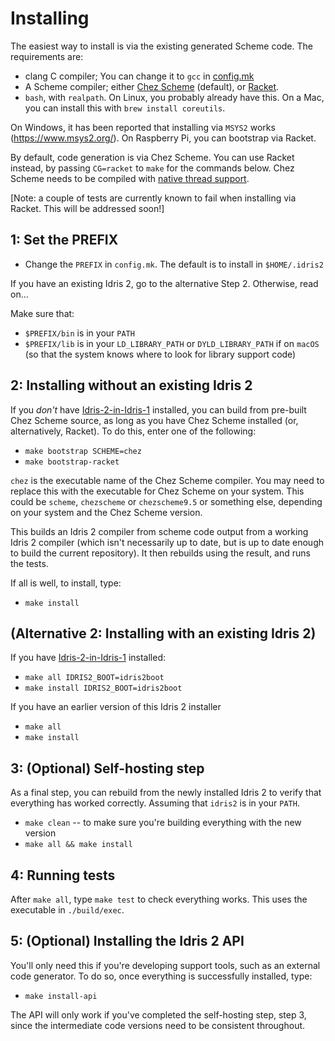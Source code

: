 Installing
==========

The easiest way to install is via the existing generated Scheme code.
The requirements are:

* clang C compiler; You can change it to `gcc` in [config.mk](./config.mk)
* A Scheme compiler; either [Chez Scheme](https://www.scheme.com/) (default),
  or [Racket](https://racket-lang.org/).
* `bash`, with `realpath`. On Linux, you probably already have this.
  On a Mac, you can install this with `brew install coreutils`.

On Windows, it has been reported that installing via `MSYS2` works
(https://www.msys2.org/). On Raspberry Pi, you can bootstrap via Racket.

By default, code generation is via Chez Scheme. You can use Racket instead,
by passing `CG=racket` to `make` for the commands below.
Chez Scheme needs to be compiled with [native thread support](https://github.com/cisco/ChezScheme/blob/master/BUILDING#L89-L91).

[Note: a couple of tests are currently known to fail when installing via
Racket. This will be addressed soon!]

1: Set the PREFIX
-----------------

* Change the `PREFIX` in `config.mk`. The default is to install in
  `$HOME/.idris2`

If you have an existing Idris 2, go to the alternative Step 2. Otherwise, read on...

Make sure that:

* `$PREFIX/bin` is in your `PATH`
* `$PREFIX/lib` is in your `LD_LIBRARY_PATH` or `DYLD_LIBRARY_PATH` if on
  `macOS` (so that the system knows where to look for library support code)

2: Installing without an existing Idris 2
------------------------------------------

If you *don't* have [Idris-2-in-Idris-1](https://github.com/edwinb/Idris2-boot) installed, you can build from pre-built
Chez Scheme source, as long as you have Chez Scheme installed (or,
alternatively, Racket). To do this, enter one of the following:

* `make bootstrap SCHEME=chez`
* `make bootstrap-racket`

`chez` is the executable name of the Chez Scheme compiler.  You may need to
replace this with the executable for Chez Scheme on your system. This could be
`scheme`, `chezscheme` or `chezscheme9.5` or something else, depending on your
system and the Chez Scheme version.

This builds an Idris 2 compiler from scheme code output from a working Idris 2
compiler (which isn't necessarily up to date, but is up to date enough to
build the current repository). It then rebuilds using the result, and runs
the tests.

If all is well, to install, type:

* `make install`

(Alternative 2: Installing with an existing Idris 2)
----------------------------------------------------

If you have [Idris-2-in-Idris-1](https://github.com/edwinb/Idris2-boot)
installed:

* `make all IDRIS2_BOOT=idris2boot`
* `make install IDRIS2_BOOT=idris2boot`

If you have an earlier version of this Idris 2 installer

* `make all`
* `make install`

3: (Optional) Self-hosting step
-------------------------------

As a final step, you can rebuild from the newly installed Idris 2 to verify
that everything has worked correctly.  Assuming that `idris2` is in your
`PATH`.

* `make clean` -- to make sure you're building everything with the new version
* `make all && make install`

4: Running tests
----------------

After `make all`, type `make test` to check everything works. This uses the
executable in `./build/exec`.

5: (Optional) Installing the Idris 2 API
----------------------------------------

You'll only need this if you're developing support tools, such as an external
code generator. To do so, once everything is successfully installed, type:

* `make install-api`

The API will only work if you've completed the self-hosting step, step 3, since
the intermediate code versions need to be consistent throughout.
